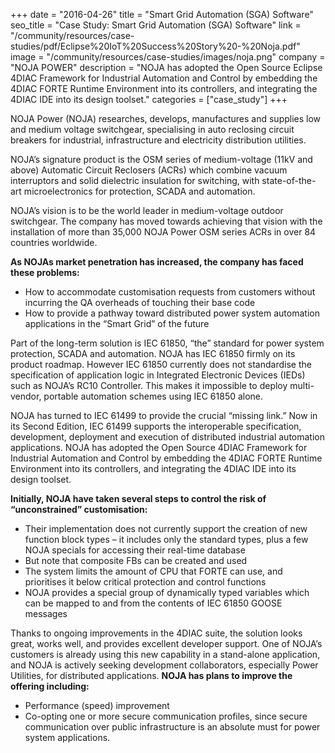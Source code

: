 +++
date = "2016-04-26"
title = "Smart Grid Automation (SGA) Software"
seo_title = "Case Study: Smart Grid Automation (SGA) Software"
link = "/community/resources/case-studies/pdf/Eclipse%20IoT%20Success%20Story%20-%20Noja.pdf"
image = "/community/resources/case-studies/images/noja.png"
company = "NOJA POWER"
description = "NOJA has adopted the Open Source Eclipse 4DIAC Framework for Industrial Automation and Control by embedding the 4DIAC FORTE Runtime Environment into its controllers, and integrating the 4DIAC IDE into its design toolset."
categories = ["case_study"]
+++

NOJA Power (NOJA) researches, develops, manufactures and supplies low and medium voltage switchgear, specialising in auto reclosing circuit breakers for industrial, infrastructure and electricity distribution utilities.

NOJA&rsquo;s signature product is the OSM series of medium-voltage (11kV and above) Automatic Circuit Reclosers (ACRs) which combine vacuum interruptors and solid dielectric insulation for switching, with state-of-the-art microelectronics for protection, SCADA and automation.

NOJA&rsquo;s vision is to be the world leader in medium-voltage outdoor switchgear. The company has moved towards achieving that vision with the installation of more than 35,000 NOJA Power OSM series ACRs in over 84 countries worldwide.

**As NOJAs market penetration has increased, the company has faced these problems:**
* How to accommodate customisation requests from customers without incurring the QA overheads of touching their base code
* How to provide a pathway toward distributed power system automation applications in the &ldquo;Smart Grid&rdquo; of the future

Part of the long-term solution is IEC 61850, &ldquo;the&rdquo; standard for power system protection, SCADA and automation. NOJA has IEC 61850 firmly on its product roadmap. However IEC 61850 currently does not standardise the specification of application logic in Integrated Electronic Devices (IEDs) such as NOJA&rsquo;s RC10 Controller. This makes it impossible to deploy multi-vendor, portable automation schemes using IEC 61850 alone.

NOJA has turned to IEC 61499 to provide the crucial &ldquo;missing link.&rdquo; Now in its Second Edition, IEC 61499 supports the interoperable specification, development, deployment and execution of distributed industrial automation applications. NOJA has adopted the Open Source 4DIAC Framework for Industrial Automation and Control by embedding the 4DIAC FORTE Runtime Environment into its controllers, and integrating the 4DIAC IDE into its design toolset.

**Initially, NOJA have taken several steps to control the risk of &ldquo;unconstrained&rdquo; customisation:**

* Their implementation does not currently support the creation of new function block types &ndash; it includes only the standard types, plus a few NOJA specials for accessing their real-time database
* But note that composite FBs can be created and used
* The system limits the amount of CPU that FORTE can use, and prioritises it below critical protection and control functions
* NOJA provides a special group of dynamically typed variables which can be mapped to and from the contents of IEC 61850 GOOSE messages

Thanks to ongoing improvements in the 4DIAC suite, the solution looks great, works well, and provides excellent developer support.
One of NOJA&rsquo;s customers is already using this new capability in a stand-alone application, and NOJA is actively seeking development collaborators, especially Power Utilities, for distributed applications.
**NOJA has plans to improve the offering including:**
* Performance (speed) improvement
* Co-opting one or more secure communication profiles, since secure communication over public infrastructure is an absolute must for power system applications.

